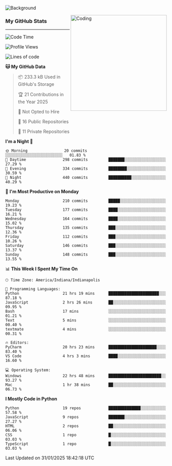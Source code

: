 ![Background](https://github.com/Nguyen-Noah/Nguyen-Noah/assets/112649680/f5d2296f-0508-400c-abcf-47c085708a2a)

<img align="right" alt="Coding" width="300" src="https://cdn.dribbble.com/users/1277312/screenshots/14733298/media/39b1045e593737587dd60e42c8422d1f.gif" >

### My GitHub Stats
---
<!--START_SECTION:waka-->
![Code Time](http://img.shields.io/badge/Code%20Time-437%20hrs%209%20mins-blue)

![Profile Views](http://img.shields.io/badge/Profile%20Views-0-blue)

![Lines of code](https://img.shields.io/badge/From%20Hello%20World%20I%27ve%20Written-5.7%20million%20lines%20of%20code-blue)

**🐱 My GitHub Data** 

> 📦 233.3 kB Used in GitHub's Storage 
 > 
> 🏆 21 Contributions in the Year 2025
 > 
> 🚫 Not Opted to Hire
 > 
> 📜 16 Public Repositories 
 > 
> 🔑 11 Private Repositories 
 > 
**I'm a Night 🦉** 

```text
🌞 Morning                20 commits          ░░░░░░░░░░░░░░░░░░░░░░░░░   01.83 % 
🌆 Daytime                298 commits         ███████░░░░░░░░░░░░░░░░░░   27.29 % 
🌃 Evening                334 commits         ████████░░░░░░░░░░░░░░░░░   30.59 % 
🌙 Night                  440 commits         ██████████░░░░░░░░░░░░░░░   40.29 % 
```
📅 **I'm Most Productive on Monday** 

```text
Monday                   210 commits         █████░░░░░░░░░░░░░░░░░░░░   19.23 % 
Tuesday                  177 commits         ████░░░░░░░░░░░░░░░░░░░░░   16.21 % 
Wednesday                164 commits         ████░░░░░░░░░░░░░░░░░░░░░   15.02 % 
Thursday                 135 commits         ███░░░░░░░░░░░░░░░░░░░░░░   12.36 % 
Friday                   112 commits         ███░░░░░░░░░░░░░░░░░░░░░░   10.26 % 
Saturday                 146 commits         ███░░░░░░░░░░░░░░░░░░░░░░   13.37 % 
Sunday                   148 commits         ███░░░░░░░░░░░░░░░░░░░░░░   13.55 % 
```


📊 **This Week I Spent My Time On** 

```text
🕑︎ Time Zone: America/Indiana/Indianapolis

💬 Programming Languages: 
Python                   21 hrs 19 mins      ██████████████████████░░░   87.18 % 
JavaScript               2 hrs 26 mins       ██░░░░░░░░░░░░░░░░░░░░░░░   09.95 % 
Bash                     17 mins             ░░░░░░░░░░░░░░░░░░░░░░░░░   01.21 % 
Text                     5 mins              ░░░░░░░░░░░░░░░░░░░░░░░░░   00.40 % 
textmate                 4 mins              ░░░░░░░░░░░░░░░░░░░░░░░░░   00.31 % 

🔥 Editors: 
PyCharm                  20 hrs 23 mins      █████████████████████░░░░   83.40 % 
VS Code                  4 hrs 3 mins        ████░░░░░░░░░░░░░░░░░░░░░   16.60 % 

💻 Operating System: 
Windows                  22 hrs 48 mins      ███████████████████████░░   93.27 % 
Mac                      1 hr 38 mins        ██░░░░░░░░░░░░░░░░░░░░░░░   06.73 % 
```

**I Mostly Code in Python** 

```text
Python                   19 repos            ██████████████░░░░░░░░░░░   57.58 % 
JavaScript               9 repos             ███████░░░░░░░░░░░░░░░░░░   27.27 % 
HTML                     2 repos             ██░░░░░░░░░░░░░░░░░░░░░░░   06.06 % 
CSS                      1 repo              █░░░░░░░░░░░░░░░░░░░░░░░░   03.03 % 
TypeScript               1 repo              █░░░░░░░░░░░░░░░░░░░░░░░░   03.03 % 
```




 Last Updated on 31/01/2025 18:42:18 UTC
<!--END_SECTION:waka-->

<!--
**Nguyen-Noah/Nguyen-Noah** is a ✨ _special_ ✨ repository because its `README.md` (this file) appears on your GitHub profile.

Here are some ideas to get you started:

- 🔭 I’m currently working on ...
- 🌱 I’m currently learning ...
- 👯 I’m looking to collaborate on ...
- 🤔 I’m looking for help with ...
- 💬 Ask me about ...
- 📫 How to reach me: ...
- 😄 Pronouns: ...
- ⚡ Fun fact: ...
-->
